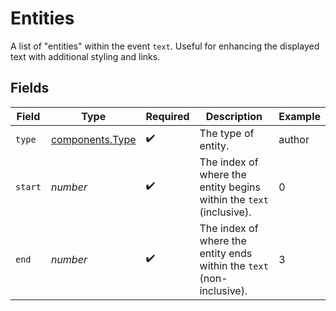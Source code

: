 # Entities

A list of "entities" within the event `text`. Useful for enhancing the displayed text with additional styling and links.


## Fields

| Field                                                                 | Type                                                                  | Required                                                              | Description                                                           | Example                                                               |
| --------------------------------------------------------------------- | --------------------------------------------------------------------- | --------------------------------------------------------------------- | --------------------------------------------------------------------- | --------------------------------------------------------------------- |
| `type`                                                                | [components.Type](../../models/components/type.md)                    | :heavy_check_mark:                                                    | The type of entity.                                                   | author                                                                |
| `start`                                                               | *number*                                                              | :heavy_check_mark:                                                    | The index of where the entity begins within the `text` (inclusive).   | 0                                                                     |
| `end`                                                                 | *number*                                                              | :heavy_check_mark:                                                    | The index of where the entity ends within the `text` (non-inclusive). | 3                                                                     |